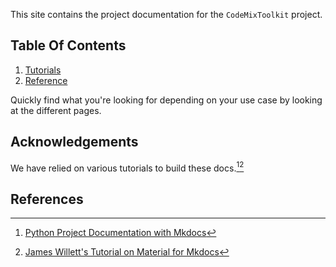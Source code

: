This site contains the project documentation for the `CodeMixToolkit` project. 

## Table Of Contents

1. [Tutorials](tutorials.md)
2. [Reference](reference.md)
<!-- 3. [How-To Guides](how-to-guides.md)
4. [Explanation](explanation.md) -->

Quickly find what you're looking for depending on
your use case by looking at the different pages.

## Acknowledgements
We have relied on various tutorials to build these docs.[^1][^2] 
<!-- The documentation follows the best practice for project  -->
<!-- documentation described by Daniele Procida in the Diátaxis documentation framework.[^3] -->




## References

[^1]: [Python Project Documentation with Mkdocs](https://realpython.com/python-project-documentation-with-mkdocs/)
[^2]: [James Willett's Tutorial on Material for Mkdocs](https://jameswillett.dev/getting-started-with-material-for-mkdocs)
<!-- [^3]: [Diátaxis documentation framework](https://diataxis.fr/) -->